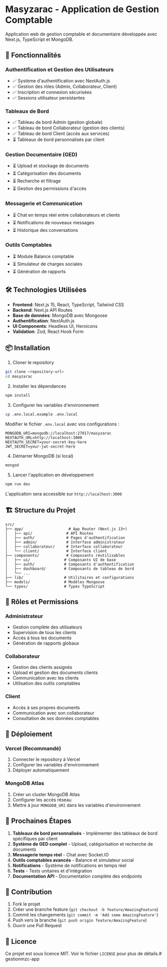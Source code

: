 # Masyzarac - Application de Gestion Comptable

Application web de gestion comptable et documentaire développée avec Next.js, TypeScript et MongoDB.

## 🚀 Fonctionnalités

### Authentification et Gestion des Utilisateurs
- ✅ Système d'authentification avec NextAuth.js
- ✅ Gestion des rôles (Admin, Collaborateur, Client)
- ✅ Inscription et connexion sécurisées
- ✅ Sessions utilisateur persistantes

### Tableaux de Bord
- ✅ Tableau de bord Admin (gestion globale)
- ✅ Tableau de bord Collaborateur (gestion des clients)
- ✅ Tableau de bord Client (accès aux services)
- ⏳ Tableaux de bord personnalisés par client

### Gestion Documentaire (GED)
- ⏳ Upload et stockage de documents
- ⏳ Catégorisation des documents
- ⏳ Recherche et filtrage
- ⏳ Gestion des permissions d'accès

### Messagerie et Communication
- ⏳ Chat en temps réel entre collaborateurs et clients
- ⏳ Notifications de nouveaux messages
- ⏳ Historique des conversations

### Outils Comptables
- ⏳ Module Balance comptable
- ⏳ Simulateur de charges sociales
- ⏳ Génération de rapports

## 🛠️ Technologies Utilisées

- **Frontend**: Next.js 15, React, TypeScript, Tailwind CSS
- **Backend**: Next.js API Routes
- **Base de données**: MongoDB avec Mongoose
- **Authentification**: NextAuth.js
- **UI Components**: Headless UI, Heroicons
- **Validation**: Zod, React Hook Form

## 📦 Installation

1. Cloner le repository
```bash
git clone <repository-url>
cd masyzarac
```

2. Installer les dépendances
```bash
npm install
```

3. Configurer les variables d'environnement
```bash
cp .env.local.example .env.local
```

Modifier le fichier `.env.local` avec vos configurations :
```env
MONGODB_URI=mongodb://localhost:27017/masyzarac
NEXTAUTH_URL=http://localhost:3000
NEXTAUTH_SECRET=your-secret-key-here
JWT_SECRET=your-jwt-secret-here
```

4. Démarrer MongoDB (si local)
```bash
mongod
```

5. Lancer l'application en développement
```bash
npm run dev
```

L'application sera accessible sur `http://localhost:3000`

## 🏗️ Structure du Projet

```
src/
├── app/                    # App Router (Next.js 13+)
│   ├── api/               # API Routes
│   ├── auth/              # Pages d'authentification
│   ├── admin/             # Interface administrateur
│   ├── collaborateur/     # Interface collaborateur
│   └── client/            # Interface client
├── components/            # Composants réutilisables
│   ├── ui/               # Composants UI de base
│   ├── auth/             # Composants d'authentification
│   ├── dashboard/        # Composants de tableau de bord
│   └── ...
├── lib/                  # Utilitaires et configurations
├── models/               # Modèles Mongoose
└── types/                # Types TypeScript
```

## 🔐 Rôles et Permissions

### Administrateur
- Gestion complète des utilisateurs
- Supervision de tous les clients
- Accès à tous les documents
- Génération de rapports globaux

### Collaborateur
- Gestion des clients assignés
- Upload et gestion des documents clients
- Communication avec les clients
- Utilisation des outils comptables

### Client
- Accès à ses propres documents
- Communication avec son collaborateur
- Consultation de ses données comptables

## 🚀 Déploiement

### Vercel (Recommandé)
1. Connecter le repository à Vercel
2. Configurer les variables d'environnement
3. Déployer automatiquement

### MongoDB Atlas
1. Créer un cluster MongoDB Atlas
2. Configurer les accès réseau
3. Mettre à jour `MONGODB_URI` dans les variables d'environnement

## 📝 Prochaines Étapes

1. **Tableaux de bord personnalisés** - Implémenter des tableaux de bord spécifiques par client
2. **Système de GED complet** - Upload, catégorisation et recherche de documents
3. **Messagerie temps réel** - Chat avec Socket.IO
4. **Outils comptables avancés** - Balance et simulateur social
5. **Notifications** - Système de notifications en temps réel
6. **Tests** - Tests unitaires et d'intégration
7. **Documentation API** - Documentation complète des endpoints

## 🤝 Contribution

1. Fork le projet
2. Créer une branche feature (`git checkout -b feature/AmazingFeature`)
3. Commit les changements (`git commit -m 'Add some AmazingFeature'`)
4. Push vers la branche (`git push origin feature/AmazingFeature`)
5. Ouvrir une Pull Request

## 📄 Licence

Ce projet est sous licence MIT. Voir le fichier `LICENSE` pour plus de détails.# gestionmzc-app
